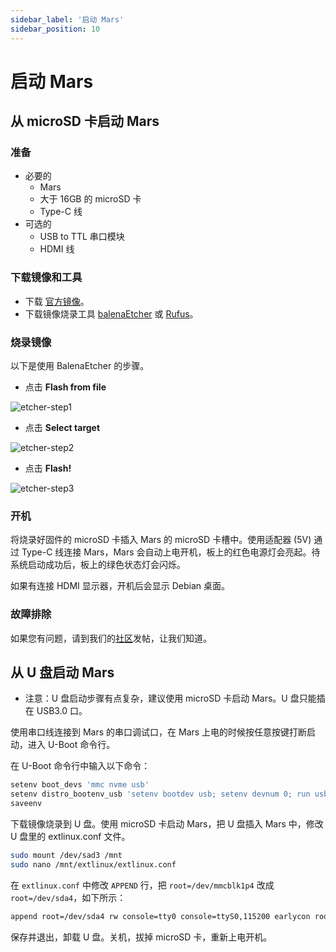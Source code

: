 ```yaml
---
sidebar_label: '启动 Mars'
sidebar_position: 10
---
```

# 启动 Mars

## 从 microSD 卡启动 Mars

### 准备

- 必要的
  - Mars
  - 大于 16GB 的 microSD 卡
  - Type-C 线
- 可选的
  - USB to TTL 串口模块
  - HDMI 线

### 下载镜像和工具

- 下载 [官方镜像](https://milkv.io/zh/docs/mars/getting-started/images#%E5%AE%98%E6%96%B9%E9%95%9C%E5%83%8F)。
- 下载镜像烧录工具 [balenaEtcher](https://etcher.balena.io/) 或 [Rufus](https://rufus.ie/en/)。

### 烧录镜像

以下是使用 BalenaEtcher 的步骤。

- 点击 **Flash from file**

![etcher-step1](/docs/duo/etcher-step1.png)

- 点击 **Select target**

![etcher-step2](/docs/duo/etcher-step2.png)

- 点击 **Flash!**

![etcher-step3](/docs/duo/etcher-step3.png)

### 开机

将烧录好固件的 microSD 卡插入 Mars 的 microSD 卡槽中。使用适配器 (5V) 通过 Type-C 线连接 Mars，Mars 会自动上电开机，板上的红色电源灯会亮起。待系统启动成功后，板上的绿色状态灯会闪烁。

如果有连接 HDMI 显示器，开机后会显示 Debian 桌面。

### 故障排除

如果您有问题，请到我们的[社区](https://community.milkv.io/)发帖，让我们知道。


## 从 U 盘启动 Mars

* 注意：U 盘启动步骤有点复杂，建议使用 microSD 卡启动 Mars。U 盘只能插在 USB3.0 口。

使用串口线连接到 Mars 的串口调试口，在 Mars 上电的时候按任意按键打断启动，进入 U-Boot 命令行。

在 U-Boot 命令行中输入以下命令：

```bash
setenv boot_devs 'mmc nvme usb'
setenv distro_bootenv_usb 'setenv bootdev usb; setenv devnum 0; run usb_boot'
saveenv
```

下载镜像烧录到 U 盘。使用 microSD 卡启动 Mars，把 U 盘插入 Mars 中，修改 U 盘里的 extlinux.conf 文件。

```bash
sudo mount /dev/sad3 /mnt
sudo nano /mnt/extlinux/extlinux.conf
```

在 `extlinux.conf` 中修改 `APPEND` 行，把 `root=/dev/mmcblk1p4` 改成 `root=/dev/sda4`，如下所示：

```bash
append root=/dev/sda4 rw console=tty0 console=ttyS0,115200 earlycon rootwait stmmaceth=chain_mode:1 selinux=0
```

保存并退出，卸载 U 盘。关机，拔掉 microSD 卡，重新上电开机。
